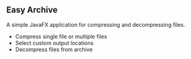 ## Easy Archive

A simple JavaFX application for compressing and decompressing files.

- Compress single file or multiple files
- Select custom output locations
- Decompress files from archive

